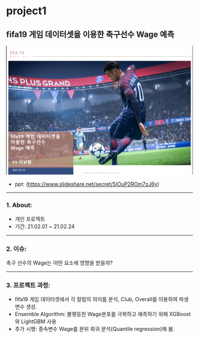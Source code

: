 # project1
fifa19 게임 데이터셋을 이용한 축구선수 Wage 예측
----------------------
![KakaoTalk_20210604_171524692_01](https://github.com/erdosnumber0/project_fifa/blob/main/project1.png)
- ppt: (https://www.slideshare.net/secret/5IOuP2ROm7zJ6y)
-----------------

### 1. About: 

- 개인 프로젝트
- 기간: 21.02.01 ~ 21.02.24

----------------------------

### 2. 이슈: 

축구 선수의 Wage는 어떤 요소에 영향을 받을까?

----------------------------

### 3. 프로젝트 과정:

- fifa19 게임 데이터셋에서 각 칼럼의 의미를 분석, Club, Overall를 이용하여 파생변수 생성. 
- Ensemble Algorithm: 불평등한 Wage분포를 극복하고 예측하기 위해 XGBoost와 LightGBM 사용
- 추가 시행: 종속변수 Wage를 분위 회귀 분석(Quantile regression)해 봄.                 



